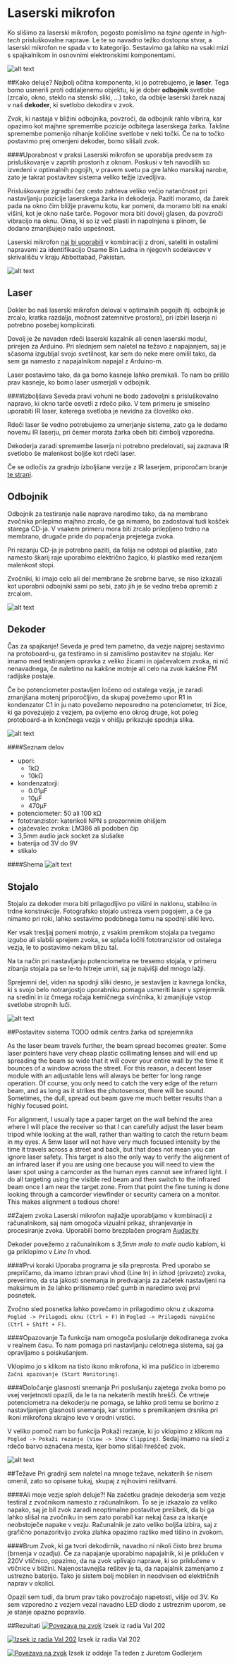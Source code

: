 # Laserski mikrofon
Ko slišimo za laserski mikrofon, pogosto pomislimo na _tajne agente_ in _high-tech_ prisluškovalne naprave. Le te so navadno težko dostopna stvar, a laserski mikrofon ne spada v to kategorijo. Sestavimo ga lahko na vsaki mizi s spajkalnikom in osnovnimi elektronskimi komponentami.

![alt text](slike/uvod.png "Postavljen sistem laserskega mikrofona")

##Kako deluje?
Najbolj očitna komponenta, ki jo potrebujemo, je **laser**. Tega bomo usmerili proti oddaljenemu objektu, ki je dober **odbojnik** svetlobe (zrcalo, okno, steklo na stenski sliki, ...) tako, da odbije laserski žarek nazaj v naš **dekoder**, ki svetlobo dekodira v zvok.

Zvok, ki nastaja v bližini odbojnika, povzroči, da odbojnik rahlo vibrira, kar opazimo kot majhne spremembe pozicije odbitega laserskega žarka. Takšne spremembe pomenijo nihanje količine svetlobe v neki točki. Če na to točko postavimo prej omenjeni dekoder, bomo slišali zvok.

####Uporabnost v praksi
Laserski mikrofon se uporablja predvsem za prisluškovanje v zaprtih prostorih z oknom. Poskusi v teh navodilih so izvedeni v optimalnih pogojih, v pravem svetu pa gre lahko marsikaj narobe, zato je takrat postavitev sistema veliko težje izvedljiva. 

Prisluškovanje zgradbi čez cesto zahteva veliko večjo natančnost pri nastavljanju pozicije laserskega žarka in dekoderja. Paziti moramo, da žarek pada na okno čim bližje pravemu kotu, kar pomeni, da moramo biti na enaki višini, kot je okno naše tarče. Pogovor mora biti dovolj glasen, da povzroči vibracijo na oknu. Okna, ki so iz več plasti in napolnjena s plinom, še dodano zmanjšujejo našo uspešnost.

Laserski mikrofon 
[naj bi uporabili](http://www.npr.org/2011/05/04/135995089/cia-used-satellites-to-prep-for-bin-laden-raid "Povezava na radio, kjer je opisano prisluškovanje Bin ladnu z laserskim mikrofonom")
v kombinaciji z droni, sateliti in ostalimi napravami za identifikacijo Osame Bin Ladna in njegovih sodelavcev v skrivališču v kraju Abbottabad, Pakistan.

![alt text](slike/kakoDeluje.png "Shema postavitve")

## Laser
Dokler bo naš laserski mikrofon deloval v optimalnih pogojih (tj. odbojnik je zrcalo, kratka razdalja, možnost zatemnitve prostora), pri izbiri laserja ni potrebno posebej komplicirati.

Dovolj je že navaden rdeči laserski kazalnik ali cenen laserski modul, prirejen za Arduino. Pri slednjem sem naletel na težavo z napajanjem, saj je sčasoma izgubljal svojo svetilnost, kar sem do neke mere omilil tako, da sem ga namesto z napajalnikom napajal z Arduino-m.

Laser postavimo tako, da ga bomo kasneje lahko premikali. To nam bo prišlo prav kasneje, ko bomo laser usmerjali v odbojnik.

####Izboljšava
Seveda pravi vohuni ne bodo zadovoljni s prisluškovalno napravo, ki okno tarče osvetli z rdečo piko. V tem primeru je smiselno uporabiti IR laser, katerega svetloba je nevidna za človeško oko.

Rdeči laser še vedno potrebujemo za umerjanje sistema, zato ga le dodamo novemu IR laserju, pri čemer morata žarka obeh biti čimbolj vzporedna.

Dekoderja zaradi spremembe laserja ni potrebno predelovati, saj zaznava IR svetlobo še malenkost boljše kot rdeči laser.

Če se odločis za gradnjo izboljšane verzije z IR laserjem, priporočam branje [te strani](http://www.lucidscience.com/pro-laser%20spy%20device-1.aspx "Povezava na LucidScience").

## Odbojnik
Odbojnik za testiranje naše naprave naredimo tako, da na membrano zvočnika prilepimo majhno zrcalo, če ga nimamo, bo zadostoval tudi košček starega CD-ja. V vsakem primeru mora biti zrcalo prilepljeno trdno na membrano, drugače pride do popačenja prejetega zvoka. 

Pri rezanju CD-ja je potrebno paziti, da folija ne odstopi od plastike, zato namesto škarij raje uporabimo električno žagico, ki plastiko med rezanjem malenkost stopi.

Zvočniki, ki imajo celo ali del membrane že srebrne barve, se niso izkazali kot uporabni odbojniki sami po sebi, zato jih je še vedno treba opremiti z zrcalom. 

![alt text](slike/odbojnik.png "Prirejen odbojnik")

## Dekoder
Čas za spajkanje! Seveda je pred tem pametno, da vezje najprej sestavimo na protoboard-u, ga testiramo in si zamislimo postavitev na stojalu. Ker imamo med testiranjem opravka z veliko žicami in ojačevalcem zvoka, ni nič nenavadnega, če naletimo na kakšne motnje ali celo na zvok kakšne FM radijske postaje.

Če bo potenciometer postavljen ločeno od ostalega vezja, je zaradi zmanjšana motenj priporočljivo, da skupaj povežemo upor R1 in kondenzator C1 in ju nato povežemo neposredno na potenciometer, tri žice, ki ga povezujejo z vezjem, pa ovijemo eno okrog druge, kot poleg protoboard-a in končnega vezja v ohišju prikazuje spodnja slika.

![alt text](slike/dekodirnik.png "Dekodirnik na protoboard-u in v ohišju")
 
####Seznam delov
- upori:
   * 1kΩ
   * 10kΩ
- kondenzatorji:
   * 0.01μF
   * 10μF
   * 470μF
- potenciometer: 50 ali 100 kΩ
- fototranzistor: katerikoli NPN s prozornnim ohišjem
- ojačevalec zvoka: LM386 ali podoben čip
- 3,5mm audio jack socket za slušalke
- baterija od 3V do 9V
- stikalo

####Shema
![alt text](slike/shema.png "Shema vezja dekoderja")

## Stojalo
Stojalo za dekoder mora biti prilagodljivo po višini in naklonu, stabilno in trdne konstrukcije. Fotografsko stojalo ustreza vsem pogojem, a če ga nimamo pri roki, lahko sestavimo podobnega temu na spodnji sliki levo.

Ker vsak tresljaj pomeni motnjo, z vsakim premikom stojala pa tvegamo izgubo ali slabši sprejem zvoka, se splača ločiti fototranzistor od ostalega vezja, le to postavimo nekam blizu tal.

Na ta način pri nastavljanju potenciometra ne tresemo stojala, v primeru zibanja stojala pa se le-to hitreje umiri, saj je najvišji del mnogo lažji.

Sprejemni del, viden na spodnji sliki desno, je sestavljen iz kavnega lončka, ki s svojo belo notranjostjo uporabniku pomaga usmeriti laser v sprejemnik na sredini in iz črnega ročaja kemičnega svinčnika, ki zmanjšuje vstop svetlobe stropnih luči.

![alt text](slike/stojalo.png "Stojalo in sprejemni del")

##Postavitev sistema
TODO
odmik centra žarka od sprejemnika

As the laser beam travels further, the beam spread becomes greater. Some laser pointers have very cheap plastic collimating lenses and will end up spreading the beam so wide that it will cover your entire wall by the time it bounces of a window across the street. For this reason, a decent laser module with an adjustable lens will always be better for long range operation. Of course, you only need to catch the very edge of the return beam, and as long as it strikes the photosensor, there will be  sound. Sometimes, the dull, spread out beam gave me much better results than a highly focused point.

For alignment, I usually tape a paper target on the wall behind the area where I will place the receiver so that I can carefully adjust the laser beam tripod while looking at the wall, rather than waiting to catch the return beam in my eyes. A 5mw laser will not have very much focused intensity by the time it travels across a street and back, but that does not mean you can ignore laser safety. This target is also the only way to verify the alignment of an infrared laser if you are using one because you will need to view the laser spot using a camcorder as the human eyes cannot see infrared light. I do all targeting using the visible red beam and then switch to the infrared beam once I am near the target zone. From that point the fine tuning is done looking through a camcorder viewfinder or security camera on a monitor. This makes alignment a tedious chore!

##Zajem zvoka
Laserski mikrofon najlažje uporabljamo v kombinaciji z računalnikom, saj nam omogoča vizualni prikaz, shranjevanje in procesiranje zvoka. Uporabili bomo brezplačen program [Audacity](http://www.audacityteam.org/ "Audacity-jeva domača stran")

Dekoder povežemo z računalnikom s _3,5mm male to male audio_ kablom, ki ga priklopimo v _Line In_ vhod.

####Prvi koraki
Uporaba programa je sila preprosta. Pred uporabo se prepričamo, da imamo izbran pravi vhod (Line In) in izhod (privzeto) zvoka, preverimo, da sta jakosti snemanja in predvajanja za začetek nastavljeni na maksimum in že lahko pritisnemo rdeč gumb in naredimo svoj prvi posnetek.

Zvočno sled posnetka lahko povečamo in prilagodimo oknu z ukazoma
`Pogled -> Prilagodi oknu (Ctrl + F)` in 
`Pogled -> Prilagodi navpično (Ctrl + Shift + F)`.

####Opazovanje
Ta funkcija nam omogoča poslušanje dekodiranega zvoka v realnem času. To nam pomaga pri nastavljanju celotnega sistema, saj ga opravljamo s poiskušanjem. 

Vklopimo jo s klikom na tisto ikono mikrofona, ki ima puščico in izberemo `Začni opazovanje (Start Monitoring)`.

####Določanje glasnosti snemanja
Pri poslušanju zajetega zvoka bomo po vsej verjetnosti opazili, da le ta na nekaterih mestih hrešči. Če vrtneje potenciometra na dekoderju ne pomaga, se lahko proti temu se borimo z nastavljanjem glasnosti snemanja, kar storimo s premikanjem drsnika pri ikoni mikrofona skrajno levo v orodni vrstici.

V veliko pomoč nam bo funkcija Pokaži rezanje, ki jo vklopimo z klikom na `Pogled -> Pokaži rezanje (View -> Show Clipping)`. Sedaj imamo na sledi z rdečo barvo označena mesta, kjer bomo slišali hreščeč zvok.


![alt text](slike/audacity.png "Zajet zvok v programu Audacity")

##Težave
Pri gradnji sem naletel na mnoge težave, nekaterih še nisem omenil, zato so opisane tukaj, skupaj z njihovimi rešitvami.

####Ali moje vezje sploh deluje?!
Na začetku gradnje dekoderja sem vezje testiral z zvočnikom namesto z računalnikom. To se je izkazalo za veliko napako, saj je bil zvok zaradi neoptimalne postavitve prešibek, da bi ga lahko slišal na zvočniku in sem zato porabil kar nekaj časa za iskanje neobstoječe napake v vezju. Računalnik je zato veliko boljša izbira, saj z grafično ponazoritvijo zvoka zlahka opazimo razliko med tišino in zvokom.

####Brum
Zvok, ki ga tvori dekodirnik, navadno ni nikoli čisto brez bruma (brnenja v ozadju). Če za napajanje uporabimo napajalnik, ki je priklučen v 220V vtičnico, opazimo, da na zvok vplivajo naprave, ki so priklučene v vtičnice v bližini. 
Najenostavnejša rešitev je ta, da napajalnik zamenjamo z ustrezno baterijo. Tako je sistem bolj mobilen in neodvisen od električnih naprav v okolici.

Opazil sem tudi, da brum prav tako povzročajo napetosti, višje od 3V. Ko sem vzporedno z vezjem vezal navadno LED diodo z ustreznim uporom, se je stanje opazno popravilo.

##Rezultati
[![Povezava na zvok](slike/val202.png)](https://clyp.it/vwuxnkh4) Izsek iz radia Val 202

[![Izsek iz radia Val 202](slike/val202.png)](zvoki/val202.mp3) Izsek iz radia Val 202

[![Povezava na zvok](slike/val202.png)](zvoki/godler.mp3) Izsek iz oddaje Ta teden z Juretom Godlerjem
